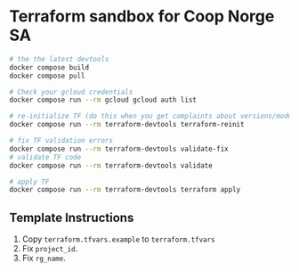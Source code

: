 # Terraform sandbox for Coop Norge SA


```bash
# the the latest devtools
docker compose build
docker compose pull

# Check your gcloud credentials
docker compose run --rm gcloud gcloud auth list

# re-initialize TF (do this when you get complaints about versions/modules)
docker compose run --rm terraform-devtools terraform-reinit

# fix TF validation errors
docker compose run --rm terraform-devtools validate-fix
# validate TF code
docker compose run --rm terraform-devtools validate

# apply TF
docker compose run --rm terraform-devtools terraform apply
```

## Template Instructions

1. Copy `terraform.tfvars.example` to `terraform.tfvars`
2. Fix `project_id`.
3. Fix `rg_name`.


